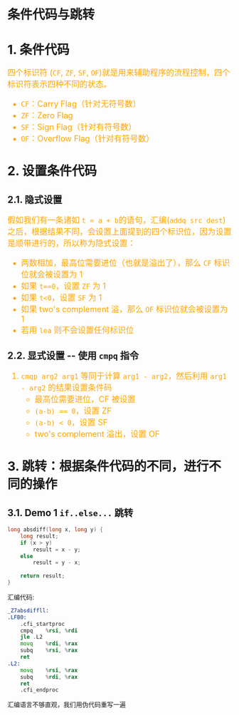 # 条件代码与跳转

# 1. 条件代码
<font color="orange" size="4">

四个标识符 (`CF`, `ZF`, `SF`, `OF`)就是用来辅助程序的流程控制，四个标识符表示四种不同的状态。

- `CF`：Carry Flag（针对无符号数）
- `ZF`：Zero Flag
- `SF`：Sign Flag（针对有符号数）
- `OF`：Overflow Flag（针对有符号数）

</font>

# 2. 设置条件代码
## 2.1. 隐式设置
<font color="orange" size="4">

假如我们有一条诸如 `t = a + b`的语句，汇编(`addq src dest`)之后，根据结果不同，会设置上面提到的四个标识位，因为设置是顺带进行的，所以称为隐式设置：

- 两数相加，最高位需要进位（也就是溢出了），那么 `CF` 标识位就会被设置为 1
- 如果 `t==0`，设置 `ZF` 为 1
- 如果 `t<0`，设置 `SF` 为 1
- 如果 two's complement 溢，那么 `OF` 标识位就会被设置为 1 
- 若用 `lea` 则不会设置任何标识位

</font>

## 2.2. 显式设置 -- 使用 `cmpq` 指令
<font color="orange" size="4">

1. `cmqp arg2 arg1` 等同于计算 `arg1 - arg2`，然后利用 `arg1 - arg2` 的结果设置条件码
    - 最高位需要进位，CF 被设置
    - `(a-b) == 0`，设置 ZF
    - `(a-b) < 0`，设置 SF
    - two's complement 溢出，设置 OF

</font>


# 3. 跳转：根据条件代码的不同，进行不同的操作
## 3.1. Demo 1 `if..else...` 跳转
```c++
long absdiff(long x, long y) {
    long result;
    if (x > y)
        result = x - y;
    else
        result = y - x;
    
    return result;
}
```

汇编代码:
```asm
_Z7absdiffll:
.LFB0:
	.cfi_startproc
	cmpq	%rsi, %rdi
	jle	.L2
	movq	%rdi, %rax
	subq	%rsi, %rax
	ret
.L2:
	movq	%rsi, %rax
	subq	%rdi, %rax
	ret
	.cfi_endproc
```

汇编语言不够直观，我们用伪代码重写一遍
```c++

```